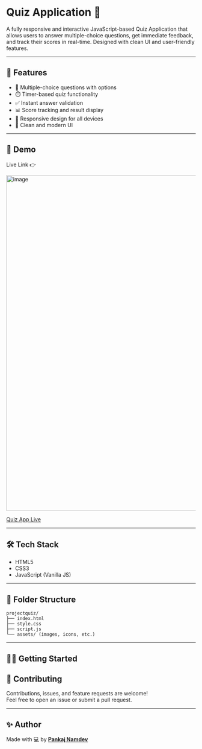 
# Quiz Application 🎯

A fully responsive and interactive JavaScript-based Quiz Application that allows users to answer multiple-choice questions, get immediate feedback, and track their scores in real-time. Designed with clean UI and user-friendly features.

---

## 🚀 Features

- 🧠 Multiple-choice questions with options
- ⏱️ Timer-based quiz functionality
- ✅ Instant answer validation
- 📊 Score tracking and result display
- 📱 Responsive design for all devices
- 🎨 Clean and modern UI

---

## 📸 Demo

Live Link 👉 

<img width="1913" height="891" alt="image" src="https://github.com/user-attachments/assets/3dc990b3-0fc1-45b0-8b97-41b20ba4a6ca" />


[Quiz App Live](https://pankajj48.github.io/QUIZ-APPLICATION)

---

## 🛠️ Tech Stack

- HTML5
- CSS3
- JavaScript (Vanilla JS)

---

## 📁 Folder Structure

```
projectquiz/
├── index.html
├── style.css
├── script.js
└── assets/ (images, icons, etc.)
```

---

## 🧑‍💻 Getting Started


## 🙌 Contributing

Contributions, issues, and feature requests are welcome!  
Feel free to open an issue or submit a pull request.

---

## ✨ Author

Made with 💻 by **[Pankaj Namdev](https://github.com/pankajj48)**
